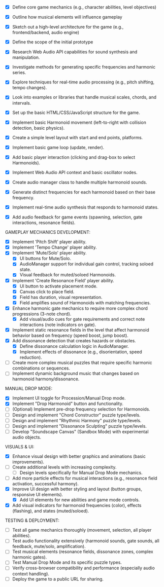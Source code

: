 - [x] Define core game mechanics (e.g., character abilities, level objectives)
- [x] Outline how musical elements will influence gameplay
- [x] Sketch out a high-level architecture for the game (e.g., frontend/backend, audio engine)
- [x] Define the scope of the initial prototype

- [x] Research Web Audio API capabilities for sound synthesis and manipulation.
- [x] Investigate methods for generating specific frequencies and harmonic series.
- [x] Explore techniques for real-time audio processing (e.g., pitch shifting, tempo changes).
- [x] Look into examples or libraries that handle musical scales, chords, and intervals.

- [x] Set up the basic HTML/CSS/JavaScript structure for the game.
- [x] Implement basic Harmonoid movement (left-to-right with collision detection, basic physics).
- [x] Create a simple level layout with start and end points, platforms.
- [x] Implement basic game loop (update, render).
- [x] Add basic player interaction (clicking and drag-box to select Harmonoids).

- [x] Implement Web Audio API context and basic oscillator nodes.
- [x] Create audio manager class to handle multiple harmonoid sounds.
- [x] Generate distinct frequencies for each harmonoid based on their base frequency.
- [x] Implement real-time audio synthesis that responds to harmonoid states.
- [x] Add audio feedback for game events (spawning, selection, gate interactions, resonance fields).

GAMEPLAY MECHANICS DEVELOPMENT:
- [x] Implement 'Pitch Shift' player ability.
- [x] Implement 'Tempo Change' player ability.
- [x] Implement 'Mute/Solo' player ability.
  - [x] UI buttons for Mute/Solo.
  - [x] AudioManager support for individual gain control, tracking soloed state.
  - [x] Visual feedback for muted/soloed Harmonoids.
- [x] Implement 'Create Resonance Field' player ability.
  - [x] UI button to activate placement mode.
  - [x] Canvas click to place field.
  - [x] Field has duration, visual representation.
  - [x] Field amplifies sound of Harmonoids with matching frequencies.
- [x] Enhance harmonic gate mechanics to require more complex chord progressions (3-note chord).
  - [x] Add visual/audio cues for gate requirements and correct note interactions (note indicators on gate).
- [x] Implement static resonance fields in the level that affect harmonoid behavior based on frequency (speed boost, jump boost).
- [x] Add dissonance detection that creates hazards or obstacles.
  - [x] Define dissonance calculation logic in AudioManager.
  - [x] Implement effects of dissonance (e.g., disorientation, speed reduction).
- [ ] Create more complex musical puzzles that require specific harmonic combinations or sequences.
- [ ] Implement dynamic background music that changes based on harmonoid harmony/dissonance.

MANUAL DROP MODE:
- [x] Implement UI toggle for Procession/Manual Drop mode.
- [x] Implement "Drop Harmonoid" button and functionality.
- [ ] (Optional) Implement pre-drop frequency selection for Harmonoids.
- [ ] Design and implement "Chord Constructor" puzzle type/levels.
- [ ] Design and implement "Rhythmic Harmony" puzzle type/levels.
- [ ] Design and implement "Dissonance Sculpting" puzzle type/levels.
- [ ] Develop "Soundscape Canvas" (Sandbox Mode) with experimental audio objects.

VISUALS & UI:
- [x] Enhance visual design with better graphics and animations (basic improvements).
- [ ] Create additional levels with increasing complexity.
  - [ ] Design levels specifically for Manual Drop Mode mechanics.
- [ ] Add more particle effects for musical interactions (e.g., resonance field activation, successful harmony).
- [x] Improve UI design with better styling and layout (button groups, responsive UI elements).
  - [x] Add UI elements for new abilities and game mode controls.
- [x] Add visual indicators for harmonoid frequencies (color), effects (flashing), and states (muted/soloed).

TESTING & DEPLOYMENT:
- [ ] Test all game mechanics thoroughly (movement, selection, all player abilities).
- [ ] Test audio functionality extensively (harmonoid sounds, gate sounds, all feedback, mute/solo, amplification).
- [ ] Test musical elements (resonance fields, dissonance zones, complex harmonic gates).
- [ ] Test Manual Drop Mode and its specific puzzle types.
- [ ] Verify cross-browser compatibility and performance (especially audio context handling).
- [ ] Deploy the game to a public URL for sharing.